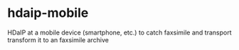# hdaip-mobile
HDaIP at a mobile device (smartphone, etc.) to catch faxsimile and transport transform it to an faxsimile archive
